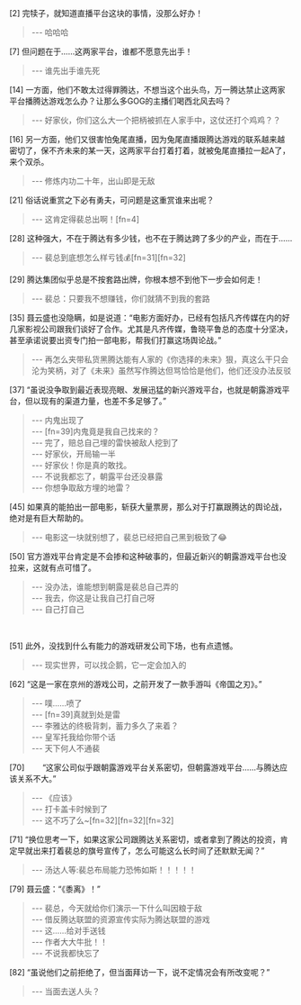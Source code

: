 
[2] 完犊子，就知道直播平台这块的事情，没那么好办！
>--- 哈哈哈<br>

[7] 但问题在于……这两家平台，谁都不愿意先出手！
>--- 谁先出手谁先死<br>

[14] 一方面，他们不敢太过得罪腾达，不想当这个出头鸟，万一腾达禁止这两家平台播腾达游戏怎么办？让那么多GOG的主播们喝西北风去吗？
>--- 好家伙，你们这么大一个把柄被抓在人家手中，这仗还打个鸡鸡？？<br>

[16] 另一方面，他们又很害怕兔尾直播，因为兔尾直播跟腾达游戏的联系越来越密切了，保不齐未来的某一天，这两家平台打着打着，就被兔尾直播拉一起A了，来个双杀。
>--- 修炼内功二十年，出山即是无敌<br>

[21] 俗话说重赏之下必有勇夫，可问题是这重赏谁来出呢？
>--- 这肯定得裴总出啊！[fn=4]<br>

[28] 这种强大，不在于腾达有多少钱，也不在于腾达跨了多少的产业，而在于……
>--- 裴总到底想怎么样亏钱💰[fn=31][fn=32]<br>

[29] 腾达集团似乎总是不按套路出牌，你根本想不到他下一步会如何走！
>--- 裴总：只要我不想赚钱，你们就猜不到我的套路<br>

[35] 聂云盛也没隐瞒，如是说道：“电影方面好办，已经有包括凡齐传媒在内的好几家影视公司跟我们谈好了合作。尤其是凡齐传媒，鲁晓平鲁总的态度十分坚决，甚至承诺说要出资专门拍一部电影，帮我们打赢这场舆论战。”
>--- 再怎么夹带私货黑腾达能有人家的《你选择的未来》狠，真这么干只会沦为笑柄，对了《未来》虽然写作腾达但骂恰恰是他们，他们还没办法反驳<br>

[37] “虽说没争取到最近表现亮眼、发展迅猛的新兴游戏平台，也就是朝露游戏平台，但以现有的渠道力量，也差不多足够了。”
>--- 内鬼出现了<br>
>--- [fn=39]内鬼竟是我自己找来的？<br>
>--- 完了，赔总自己埋的雷快被敌人挖到了<br>
>--- 好家伙，开局输一半<br>
>--- 好家伙！你是真的敢找。<br>
>--- 不说我都忘了，朝露平台还没暴露<br>
>--- 你想争取敌方埋的地雷？<br>

[45] 如果真的能拍出一部电影，斩获大量票房，那么对于打赢跟腾达的舆论战，绝对是有巨大帮助的。
>--- 电影这一块就别想了，裴总已经把自己黑到极致了😂<br>

[50] 官方游戏平台肯定是不会掺和这种破事的，但最近新兴的朝露游戏平台也没拉来，这就有点可惜了。
>--- 没办法，谁能想到朝露是裴总自己弄的<br>
>--- 我去，你这是让我自己打自己呀<br>
>--- 自己打自己
<br>

[51] 此外，没找到什么有能力的游戏研发公司下场，也有点遗憾。
>--- 现实世界，可以找企鹅，它一定会加入的<br>

[62] “这是一家在京州的游戏公司，之前开发了一款手游叫《帝国之刃》。”
>--- 噗……喷了<br>
>--- [fn=39]真就到处是雷<br>
>--- 李雅达的终极背刺，蓄力多久了来着？<br>
>--- 皇军托我给你带个话<br>
>--- 天下何人不通裴<br>

[70] 　　“这家公司似乎跟朝露游戏平台关系密切，但朝露游戏平台……与腾达应该关系不大。”
>--- 《应该》<br>
>--- 打卡盖卡时候到了<br>
>--- 这不巧了么~[fn=32][fn=32][fn=32]<br>

[71] “换位思考一下，如果这家公司跟腾达关系密切，或者拿到了腾达的投资，肯定早就出来打着裴总的旗号宣传了，怎么可能这么长时间了还默默无闻？”
>--- 汤达人等:裴总布局能力恐怖如斯！！！！！<br>

[79] 聂云盛：“《黍离》！”
>--- 裴总，今天就给你们演示一下什么叫因粮于敌<br>
>--- 借反腾达联盟的资源宣传实际为腾达联盟的游戏<br>
>--- 这……给对手送钱<br>
>--- 作者大大牛批！！<br>
>--- 不说我都快忘了<br>

[82] “虽说他们之前拒绝了，但当面拜访一下，说不定情况会有所改变呢？”
>--- 当面去送人头？<br>
